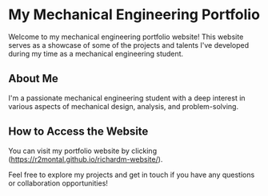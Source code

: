 # My Mechanical Engineering Portfolio

Welcome to my mechanical engineering portfolio website! This website serves as a showcase of some of the projects and talents I've developed during my time as a mechanical engineering student.

## About Me

I'm a passionate mechanical engineering student with a deep interest in various aspects of mechanical design, analysis, and problem-solving. 


## How to Access the Website

You can visit my portfolio website by clicking (https://r2montal.github.io/richardm-website/).

Feel free to explore my projects and get in touch if you have any questions or collaboration opportunities!

